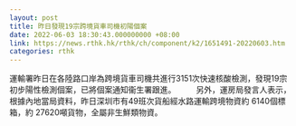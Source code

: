 ```yaml
---
layout: post
title: 昨日發現19宗跨境貨車司機初陽個案
date: 2022-06-03 18:30:43.000000000 +08:00
link: https://news.rthk.hk/rthk/ch/component/k2/1651491-20220603.htm
categories: rthk
---
```


運輸署昨日在各陸路口岸為跨境貨車司機共進行3151次快速核酸檢測，發現19宗初步陽性檢測個案，已將個案通知衞生署跟進。
　　
另外，運房局發言人表示，根據內地當局資料，昨日深圳市有49班次貨船經水路運輸跨境物資約 6140個標箱，約 27620噸貨物，全屬非生鮮類物資。
